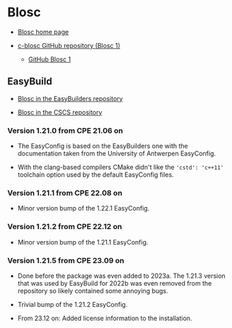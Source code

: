 # Blosc

  * [Blosc home page](https://www.blosc.org/)

  * [c-blosc GitHub repository (Blosc 1)](https://github.com/Blosc/c-blosc)

      * [GitHub  Blosc 1](https://github.com/Blosc/c-blosc/releases/tag/v1.21.0)


## EasyBuild

  * [Blosc in the EasyBuilders repository](https://github.com/easybuilders/easybuild-easyconfigs/tree/develop/easybuild/easyconfigs/b/Blosc)

  * [Blosc in the CSCS repository](https://github.com/eth-cscs/production/tree/master/easybuild/easyconfigs/b/Blosc)


### Version 1.21.0 from CPE 21.06 on

  * The EasyConfig is based on the EasyBuilders one with the documentation taken from
    the University of Antwerpen EasyConfig.

  * With the clang-based compilers CMake didn't like the ``'cstd': 'c++11'`` toolchain
    option used by the default EasyConfig files.


### Version 1.21.1 from CPE 22.08 on

  * Minor version bump of the 1.22.1 EasyConfig.


### Version 1.21.2 from CPE 22.12 on

  * Minor version bump of the 1.21.1 EasyConfig.


### Version 1.21.5 from CPE 23.09 on

  * Done before the package was even added to 2023a. The 1.21.3 version that was
    used by EasyBuild for 2022b was even removed from the repository so likely contained
    some annoying bugs.

  * Trivial bump of the 1.21.2 EasyConfig.

  * From 23.12 on: Added license information to the installation.
